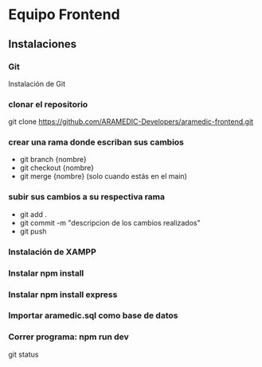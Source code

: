 # Equipo Frontend
## Instalaciones

### Git
Instalación de Git

### clonar el repositorio
git clone https://github.com/ARAMEDIC-Developers/aramedic-frontend.git


### crear una rama donde escriban sus cambios
- git branch {nombre}
- git checkout {nombre}
- git merge {nombre} (solo cuando estás en el main)

### subir sus cambios a su respectiva rama
- git add .
- git commit -m "descripcion de los cambios realizados"
- git push

### Instalación de XAMPP
### Instalar npm install
### Instalar npm install express
### Importar aramedic.sql como base de datos

### Correr programa: npm run dev





git status


